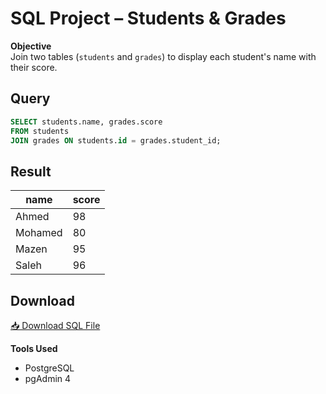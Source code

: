 


# SQL Project – Students & Grades

**Objective**  
Join two tables (`students` and `grades`) to display each student's name with their score.

## Query
```sql
SELECT students.name, grades.score
FROM students
JOIN grades ON students.id = grades.student_id;
```

## Result  
| name   | score |
|--------|-------|
| Ahmed  | 98    |
| Mohamed| 80    |
| Mazen  | 95    |
| Saleh  | 96    |

## Download
[📥 Download SQL File](https://raw.githubusercontent.com/RazanAlruthaya/data-analysis-portfolio/main/SQL-Project/students_grades_query.sql)


**Tools Used**  
- PostgreSQL  
- pgAdmin 4




